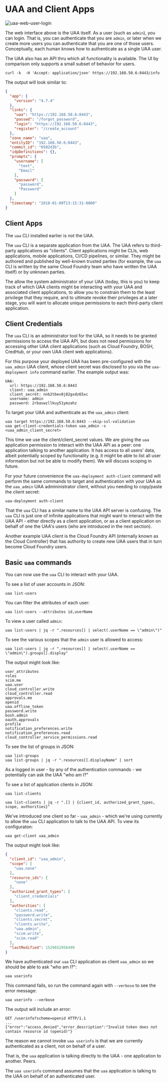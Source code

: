 # UAA and Client Apps

![uaa-web-user-login](images/uaa-web-user-login.png)

The web interface above is the UAA itself. As a user (such as `admin`), you can login. That is, you can authenticate that you are `admin`, or later when we create more users you can authenticate that you are one of those users. Conceptually, each human knows how to authenticate as a single UAA user.

The UAA also has an API thru which all functionality is available. The UI by comparison only supports a small subset of behavior for users.

```text
curl -k  -H 'Accept: application/json' https://192.168.50.6:8443/info
```

The output will look similar to:

```json
{
  "app": {
    "version": "4.7.4"
  },
  "links": {
    "uaa": "https://192.168.50.6:8443",
    "passwd": "/forgot_password",
    "login": "https://192.168.50.6:8443",
    "register": "/create_account"
  },
  "zone_name": "uaa",
  "entityID": "192.168.50.6:8443",
  "commit_id": "6502d3b",
  "idpDefinitions": {},
  "prompts": {
    "username": [
      "text",
      "Email"
    ],
    "password": [
      "password",
      "Password"
    ]
  },
  "timestamp": "2018-01-09T13:15:31-0800"
}
```

## Client Apps

The `uaa` CLI installed earlier is not the UAA.

The `uaa` CLI is a separate application from the UAA. The UAA refers to third-party applications as "clients". Client applications might be CLIs, web applications, mobile applications, CI/CD pipelines, or similar. They might be authored and published by well-known trusted parties (for example, the `uaa` CLI is written by the same Cloud Foundry team who have written the UAA itself) or by unknown parties.

The allow the system administrator of your UAA (today, this is you) to keep track of which UAA clients might be interacting with your UAA and associated client applications, to allow you to constrain them to the least privilege that they require, and to ultimate revoke their privileges at a later stage, you will want to allocate unique permissions to each third-party client application.

## Client Credentials

The `uaa` CLI is an administrator tool for the UAA, so it needs to be granted permissions to access the UAA API, but does not need permissions for accessing other UAA client applications (such as Cloud Foundry, BOSH, CredHub, or your own UAA client web applications).

For this purpose your deployed UAA has been pre-configured with the `uaa_admin` UAA client, whose client secret was disclosed to you via the `uaa-deployment info` command earlier. The example output was:

```text
UAA:
  url: https://192.168.50.6:8443
  client: uaa_admin
  client_secret: nnb2tbev0j82gxdz65xc
  username: admin
  password: 2rbaswzllkuy51ymzahz
```

To target your UAA and authenticate as the `uaa_admin` client:

```text
uaa target https://192.168.50.6:8443 --skip-ssl-validation
uaa get-client-credentials-token uaa_admin -s <uaa_admin_client_secret>
```

This time we use the client/client_secret values. We are giving the `uaa` application permission to interact with the UAA API as a peer: one application talking to another application. It has access to all users' data, albeit potentially scoped by functionality (e.g. it might be able to list all user information but not be able to modify them). We will discuss scoping in future.

For your future convenience the `uaa-deployment auth-client` command will perform the same commands to target and authentication with your UAA as the `uaa_admin` UAA admininistrator client, without you needing to copy/paste the client secret:

```text
uaa-deployment auth-client
```

That the `uaa` CLI has a similar name to the UAA API server is confusing. The `uaa` CLI is just one of infinite applications that might want to interact with the UAA API - either directly as a client application, or as a client application on behalf of one the UAA's users (who are introduced in the next section).

Another example UAA client is the Cloud Foundry API (internally known as the Cloud Controller) that has authority to create new UAA users that in turn become Cloud Foundry users.

## Basic `uaa` commands

You can now use the `uaa` CLI to interact with your UAA.

To see a list of user accounts in JSON:

```text
uaa list-users
```

You can filter the attributes of each user:

```text
uaa list-users --attributes id,userName
```

To view a user called `admin`:

```text
uaa list-users | jq -r ".resources[] | select(.userName == \"admin\")"
```

To see the various scopes that the `admin` user is allowed to access:

```text
uaa list-users | jq -r ".resources[] | select(.userName == \"admin\").groups[].display"
```

The output might look like:

```text
user_attributes
roles
scim.me
uaa.user
cloud_controller.write
cloud_controller.read
approvals.me
openid
uaa.offline_token
password.write
bosh.admin
oauth.approvals
profile
notification_preferences.write
notification_preferences.read
cloud_controller_service_permissions.read
```

To see the list of groups in JSON:

```text
uaa list-groups
uaa list-groups | jq -r ".resources[].displayName" | sort
```

As a logged in user - by any of the authentication commands - we potentially can ask the UAA "who am I?"

To see a list of application clients in JSON:

```text
uaa list-clients

uaa list-clients | jq -r ".[] | {client_id, authorized_grant_types, scope, authorities}"
```

We've introduced one client so far - `uaa_admin` - which we're using currently to allow the `uaa` CLI application to talk to the UAA API. To view its configuraton:

```text
uaa get-client uaa_admin
```

The output might look like:

```json
{
  "client_id": "uaa_admin",
  "scope": [
    "uaa.none"
  ],
  "resource_ids": [
    "none"
  ],
  "authorized_grant_types": [
    "client_credentials"
  ],
  "authorities": [
    "clients.read",
    "password.write",
    "clients.secret",
    "clients.write",
    "uaa.admin",
    "scim.write",
    "scim.read"
  ],
  "lastModified": 1529652956499
}
```

We have authenticated our `uaa` CLI application  as client `uaa_admin` so we should be able to ask "who am I?":

```text
uaa userinfo
```

This command fails, so run the command again with `--verbose` to see the error message:

```text
uaa userinfo --verbose
```

The output will include an error:

```text
GET /userinfo?scheme=openid HTTP/1.1
...
{"error":"access_denied","error_description":"Invalid token does not contain resource id (openid)"}
```

The reason we cannot invoke `uaa userinfo` is that we are currently authenticated as a client, not on behalf of a user.

That is, the `uaa` application is talking directly to the UAA - one application to another. Peers.

The `uaa userinfo` command assumes that the `uaa` application is talking to the UAA on behalf of an authenticated user.
